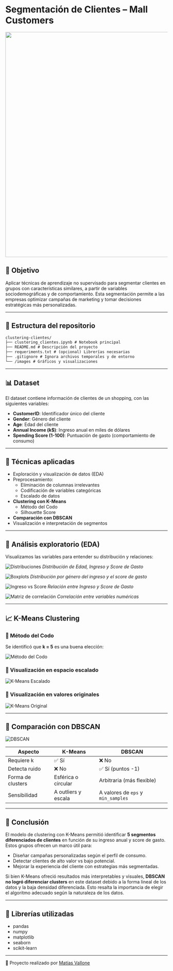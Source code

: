 # Segmentación de Clientes – Mall Customers

<p align="center">
  <img src="images/banner-clustering-clientes.png" width="700"/>
</p>

## 🧠 Objetivo

Aplicar técnicas de aprendizaje no supervisado para segmentar clientes en grupos con características similares, a partir de variables sociodemográficas y de comportamiento. Esta segmentación permite a las empresas optimizar campañas de marketing y tomar decisiones estratégicas más personalizadas.

---

## 📁 Estructura del repositorio
```markdown
clustering-clientes/
├── clustering_clientes.ipynb # Notebook principal
├── README.md # Descripción del proyecto
├── requeriments.txt # (opcional) Librerías necesarias
├── .gitignore # Ignora archivos temporales y de entorno
└── /images # Gráficos y visualizaciones
```

---

## 📊 Dataset

El dataset contiene información de clientes de un shopping, con las siguientes variables:

- **CustomerID**: Identificador único del cliente  
- **Gender**: Género del cliente  
- **Age**: Edad del cliente  
- **Annual Income (k$)**: Ingreso anual en miles de dólares  
- **Spending Score (1-100)**: Puntuación de gasto (comportamiento de consumo)

---

## 🧪 Técnicas aplicadas

- Exploración y visualización de datos (EDA)
- Preprocesamiento:
  - Eliminación de columnas irrelevantes
  - Codificación de variables categóricas
  - Escalado de datos
- **Clustering con K-Means**
  - Método del Codo
  - Silhouette Score
- **Comparación con DBSCAN**
- Visualización e interpretación de segmentos

---

## 📌 Análisis exploratorio (EDA)

Visualizamos las variables para entender su distribución y relaciones:

![Distribuciones](images/distribuciones_edad_ingreso_score.png)
*Distribución de Edad, Ingreso y Score de Gasto*

![Boxplots](images/boxplots_genero_ingreso_score.png)
*Distribución por género del ingreso y el score de gasto*

![Ingreso vs Score](images/scatter_ingreso_vs_score_por_genero.png)
*Relación entre Ingreso y Score de Gasto*

![Matriz de correlación](images/heatmap_correlacion_varibles.png)
*Correlación entre variables numéricas*

---

## 📈 K-Means Clustering

### 🔹 Método del Codo

Se identificó que **k = 5** es una buena elección:

![Método del Codo](images/metodo_del_codo_kmeans.png)

### 🔹 Visualización en espacio escalado

![K-Means Escalado](images/clusters_kmeans_escalado.png)

### 🔹 Visualización en valores originales

![K-Means Original](images/clusters_kmeans_datos_originales.png)

---

## 🧪 Comparación con DBSCAN

![DBSCAN](images/cluster_dbscan.png)

| Aspecto           | K-Means             | DBSCAN                             |
| ----------------- | ------------------- | ---------------------------------- |
| Requiere k        | ✅ Sí                | ❌ No                               |
| Detecta ruido     | ❌ No                | ✅ Sí (puntos -1)                   |
| Forma de clusters | Esférica o circular | Arbitraria (más flexible)          |
| Sensibilidad      | A outliers y escala | A valores de `eps` y `min_samples` |

---

## 🧩 Conclusión

El modelo de clustering con K-Means permitió identificar **5 segmentos diferenciados de clientes** en función de su ingreso anual y score de gasto. Estos grupos ofrecen un marco útil para:

- Diseñar campañas personalizadas según el perfil de consumo.
- Detectar clientes de alto valor vs bajo potencial.
- Mejorar la experiencia del cliente con estrategias más segmentadas.

Si bien K-Means ofreció resultados más interpretables y visuales, **DBSCAN no logró diferenciar clusters** en este dataset debido a la forma lineal de los datos y la baja densidad diferenciada. Esto resalta la importancia de elegir el algoritmo adecuado según la naturaleza de los datos.

---

## 🧪 Librerías utilizadas

- pandas
- numpy
- matplotlib
- seaborn
- scikit-learn

---

🔗 Proyecto realizado por [Matías Vallone](https://github.com/ValloneMatias)
